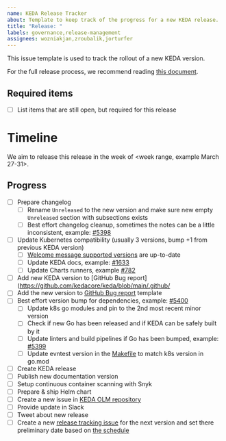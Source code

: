 ```yaml
---
name: KEDA Release Tracker
about: Template to keep track of the progress for a new KEDA release.
title: "Release: "
labels: governance,release-management
assignees: wozniakjan,zroubalik,jorturfer
---
```


This issue template is used to track the rollout of a new KEDA version.

For the full release process, we recommend reading [this document](https://github.com/kedacore/keda/blob/main/RELEASE-PROCESS.md).

## Required items

- [ ] List items that are still open, but required for this release

# Timeline

We aim to release this release in the week of <week range, example March 27-31>.

## Progress

- [ ] Prepare changelog
  - [ ] Rename `Unreleased` to the new version and make sure new empty `Unreleased` section with subsections exists
  - [ ] Best effort changelog cleanup, sometimes the notes can be a little inconsistent, example: [#5398](https://github.com/kedacore/keda/pull/5398)
- [ ] Update Kubernetes compatibility (usually 3 versions, bump +1 from previous KEDA version)
  - [ ] [Welcome message supported versions](https://github.com/kedacore/keda/blob/main/pkg/util/welcome.go#L29-L30) are up-to-date
  - [ ] Update KEDA docs, example: [#1633](https://github.com/kedacore/keda-docs/pull/1633)
  - [ ] Update Charts runners, example [#782](https://github.com/kedacore/charts/pull/782)
- [ ] Add new KEDA version to [GitHub Bug report](https://github.com/kedacore/keda/blob/main/.github/
- [ ] Add the new version to [GitHub Bug report](https://github.com/kedacore/keda/blob/main/.github/ISSUE_TEMPLATE/3_bug_report.yml) template
- [ ] Best effort version bump for dependencies, example: [#5400](https://github.com/kedacore/keda/pull/5400)
  - [ ] Update k8s go modules and pin to the 2nd most recent minor version
  - [ ] Check if new Go has been released and if KEDA can be safely built by it
  - [ ] Update linters and build pipelines if Go has been bumped, example: [#5399](https://github.com/kedacore/keda/pull/5399)
  - [ ] Update evntest version in the [Makefile](https://github.com/kedacore/keda/blob/595a7be5cf194dbc96c490d58994077f59c15f6d/Makefile#L48) to match k8s version in go.mod
- [ ] Create KEDA release
- [ ] Publish new documentation version
- [ ] Setup continuous container scanning with Snyk
- [ ] Prepare & ship Helm chart
- [ ] Create a new issue in [KEDA OLM repository](https://github.com/kedacore/keda-olm-operator/issues/new/choose)
- [ ] Provide update in Slack
- [ ] Tweet about new release
- [ ] Create a new [release tracking issue](https://github.com/kedacore/keda/issues/new?template=4_release_tracker.md) for the next version and set there preliminary date based on [the schedule](https://github.com/kedacore/keda/blob/main/ROADMAP.md#upcoming-release-cycles)
